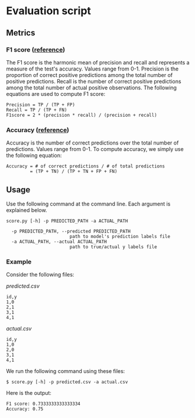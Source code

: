 # Evaluation script

## Metrics

### F1 score ([reference]())
The F1 score is the harmonic mean of precision and recall and represents a measure of the test's accuracy. Values range from 0-1. Precision is the proportion of correct positive predictions among the total number of positive predictions. Recall is the number of correct positive predictions among the total number of actual positive observations. The following equations are used to compute F1 score:
```
Precision = TP / (TP + FP)
Recall = TP / (TP + FN)
F1score = 2 * (precision * recall) / (precision + recall)
```


### Accuracy ([reference](https://en.wikipedia.org/wiki/Accuracy_and_precision#In_binary_classification))
Accuracy is the number of correct predictions over the total number of predictions. Values range from 0-1. To compute accuracy, we simply use the following equation: 

```
Accuracy = # of correct predictions / # of total predictions
         = (TP + TN) / (TP + TN + FP + FN)
```

## Usage
Use the following command at the command line. Each argument is explained below.

```
score.py [-h] -p PREDICTED_PATH -a ACTUAL_PATH

  -p PREDICTED_PATH, --predicted PREDICTED_PATH
                        path to model's prediction labels file
  -a ACTUAL_PATH, --actual ACTUAL_PATH
                        path to true/actual y labels file
```

### Example
Consider the following files:

*predicted.csv*
```
id,y
1,0
2,1
3,1
4,1
```
*actual.csv*
```
id,y
1,0
2,0
3,1
4,1
```

We run the following command using these files:

`$ score.py [-h] -p predicted.csv -a actual.csv`

Here is the output:
```
F1 score: 0.7333333333333334
Accuracy: 0.75
```